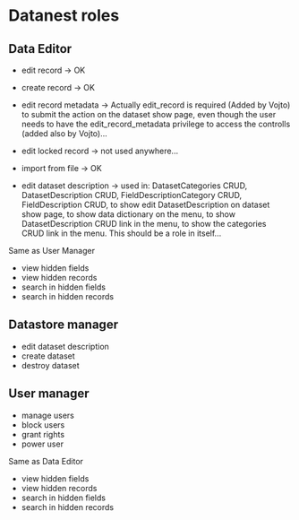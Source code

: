 Datanest roles
==============

Data Editor
-----------
* edit record -> OK
* create record -> OK

* edit record metadata -> Actually edit_record is required (Added by
  Vojto) to submit the action on the dataset show page, even though
  the user needs to have the edit_record_metadata privilege to access
  the controlls (added also by Vojto)...

* edit locked record -> not used anywhere...
* import from file -> OK
* edit dataset description -> used in: DatasetCategories CRUD,
  DatasetDescription CRUD, FieldDescriptionCategory CRUD,
  FieldDescription CRUD, to show edit DatasetDescription on dataset show
  page, to show data dictionary on the menu, to show DatasetDescription
  CRUD link in the menu, to show the categories CRUD link in the menu.
  This should be a role in itself...

Same as User Manager
* view hidden fields
* view hidden records
* search in hidden fields
* search in hidden records

Datastore manager
-----------------
* edit dataset description
* create dataset
* destroy dataset

User manager
------------
* manage users
* block users
* grant rights
* power user

Same as Data Editor
* view hidden fields
* view hidden records
* search in hidden fields
* search in hidden records
